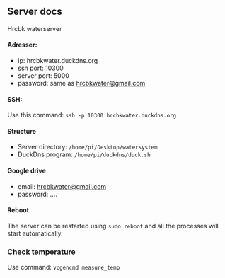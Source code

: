 ## Server docs 
Hrcbk waterserver

#### Adresser:
* ip: hrcbkwater.duckdns.org
* ssh port: 10300
* server port: 5000
* password: same as hrcbkwater@gmail.com

#### SSH:
Use this command: `ssh -p 10300 hrcbkwater.duckdns.org`

#### Structure
* Server directory: `/home/pi/Desktop/watersystem`
* DuckDns program: `/home/pi/duckdns/duck.sh`

#### Google drive
 * email: hrcbkwater@gmail.com
 * password: ....

#### Reboot
The server can be restarted using `sudo reboot` and all the processes will start automatically.

### Check temperature
Use command: `vcgencmd measure_temp`
